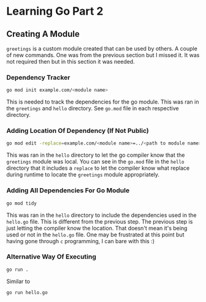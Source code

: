 # Learning Go Part 2

## Creating A Module

`greetings` is a custom module created that can be used by others. A couple of new commands. One was from the previous section but I missed it. It was not required then but in this section it was needed.

### Dependency Tracker

```sh
go mod init example.com/<module name>
```

This is needed to track the dependencies for the go module. This was ran in the `greetings` and `hello` directory. See `go.mod` file in each respective directory.

### Adding Location Of Dependency (If Not Public)

```sh
go mod edit -replace=example.com/<module name>=../<path to module name>
```

This was ran in the `hello` directory to let the go compiler know that the `greetings` module was local. You can see in the `go.mod` file in the `hello` directory that it includes a `replace` to let the compiler know what replace during runtime to locate the `greetings` module appropriately.

### Adding All Dependencies For Go Module

```sh
go mod tidy
```

This was ran in the `hello` directory to include the dependencies used in the `hello.go` file. This is different from the previous step. The previous step is just letting the compiler know the location. That doesn't mean it's being used or not in the `hello.go` file. One may be frustrated at this point but having gone through `c` programming, I can bare with this :) 

### Alternative Way Of Executing

```sh
go run .
```

Similar to 

```sh
go run hello.go
```